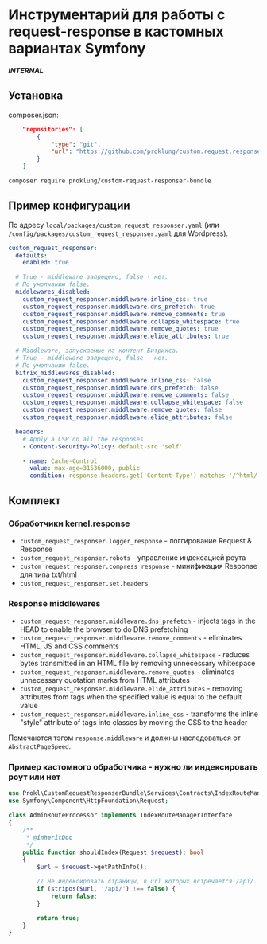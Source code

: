 # Инструментарий для работы с request-response в кастомных вариантах Symfony

***INTERNAL***

## Установка

composer.json:

```json
    "repositories": [
        {
            "type": "git",
            "url": "https://github.com/proklung/custom.request.responser.bundle"
        }
    ]
```

```bash
composer require proklung/custom-request-responser-bundle
```

## Пример конфигурации

По адресу `local/packages/custom_request_responser.yaml` (или `/config/packages/custom_request_responser.yaml` для Wordpress).

```yaml
custom_request_responser:
  defaults:
    enabled: true

  # True - middleware запрещено, false - нет.
  # По умолчанию false.
  middlewares_disabled:
    custom_request_responser.middleware.inline_css: true
    custom_request_responser.middleware.dns_prefetch: true
    custom_request_responser.middleware.remove_comments: true
    custom_request_responser.middleware.collapse_whitespace: true
    custom_request_responser.middleware.remove_quotes: true
    custom_request_responser.middleware.elide_attributes: true

  # Middleware, запускаемые на контент Битрикса.
  # True - middleware запрещено, false - нет.
  # По умолчанию false.
  bitrix_middlewares_disabled:
    custom_request_responser.middleware.inline_css: false
    custom_request_responser.middleware.dns_prefetch: false
    custom_request_responser.middleware.remove_comments: false
    custom_request_responser.middleware.collapse_whitespace: false
    custom_request_responser.middleware.remove_quotes: false
    custom_request_responser.middleware.elide_attributes: false

  headers:
    # Apply a CSP on all the responses
    - Content-Security-Policy: default-src 'self'

    - name: Cache-Control
      value: max-age=31536000, public
      condition: response.headers.get('Content-Type') matches '/^html/'
```

## Комплект

### Обработчики kernel.response

- `custom_request_responser.logger_response` - логгирование Request & Response
- `custom_request_responser.robots` - управление индексацией роута
- `custom_request_responser.compress_response` - минификация Response для типа txt/html
- `custom_request_responser.set.headers` 

### Response middlewares

- `custom_request_responser.middleware.dns_prefetch` - injects tags in the HEAD to enable the browser to do DNS prefetching
- `custom_request_responser.middleware.remove_comments` - eliminates HTML, JS and CSS comments
- `custom_request_responser.middleware.collapse_whitespace` - reduces bytes transmitted in an HTML file by removing unnecessary whitespace
- `custom_request_responser.middleware.remove_quotes` - eliminates unnecessary quotation marks from HTML attributes
- `custom_request_responser.middleware.elide_attributes` - removing attributes from tags when the specified value is equal to the default value
- `custom_request_responser.middleware.inline_css` - transforms the inline "style" attribute of tags into classes by moving the CSS to the header

Помечаются тэгом `response.middleware` и должны наследоваться от `AbstractPageSpeed`.

### Пример кастомного обработчика - нужно ли индексировать роут или нет

```php
use Prokl\CustomRequestResponserBundle\Services\Contracts\IndexRouteManagerInterface;
use Symfony\Component\HttpFoundation\Request;

class AdminRouteProcessor implements IndexRouteManagerInterface
{
    /**
     * @inheritDoc
     */
    public function shouldIndex(Request $request): bool
    {
        $url = $request->getPathInfo();

        // Не индексировать страницы, в url которых встречается /api/.
        if (stripos($url, '/api/') !== false) {
            return false;
        }

        return true;
    }
}
```